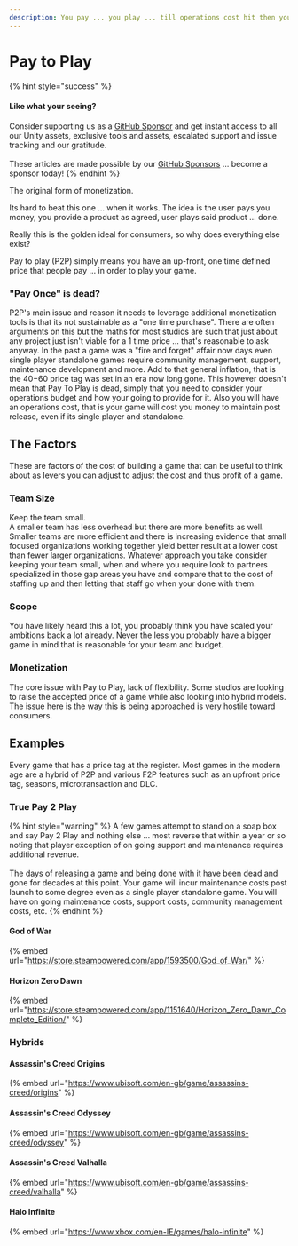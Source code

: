 ```yaml
---
description: You pay ... you play ... till operations cost hit then you pay some more
---
```


# Pay to Play

{% hint style="success" %}
#### Like what your seeing?

Consider supporting us as a [GitHub Sponsor](../../../become-a-sponsor.md) and get instant access to all our Unity assets, exclusive tools and assets, escalated support and issue tracking and our gratitude.\
\
These articles are made possible by our [GitHub Sponsors](https://github.com/sponsors/heathen-engineering) ... become a sponsor today!
{% endhint %}

The original form of monetization.

Its hard to beat this one ... when it works. The idea is the user pays you money, you provide a product as agreed, user plays said product ... done.

Really this is the golden ideal for consumers, so why does everything else exist?

Pay to play (P2P) simply means you have an up-front, one time defined price that people pay … in order to play your game.&#x20;

### "Pay Once" is dead?

P2P's main issue and reason it needs to leverage additional monetization tools is that its not sustainable as a "one time purchase". There are often arguments on this but the maths for most studios are such that just about any project just isn't viable for a 1 time price ... that's reasonable to ask anyway. In the past a game was a "fire and forget" affair now days even single player standalone games require community management, support, maintenance development and more. Add to that general inflation, that is the $40-$60 price tag was set in an era now long gone. This however doesn't mean that Pay To Play is dead, simply that you need to consider your operations budget and how your going to provide for it. Also you will have an operations cost, that is your game will cost you money to maintain post release, even if its single player and standalone.

## The Factors

These are factors of the cost of building a game that can be useful to think about as levers you can adjust to adjust the cost and thus profit of a game.

### Team Size

Keep the team small.\
A smaller team has less overhead but there are more benefits as well. Smaller teams are more efficient and there is increasing evidence that small focused organizations working together yield better result at a lower cost than fewer larger organizations. Whatever approach you take consider keeping your team small, when and where you require look to partners specialized in those gap areas you have and compare that to the cost of staffing up and then letting that staff go when your done with them.

### Scope

You have likely heard this a lot, you probably think you have scaled your ambitions back a lot already. Never the less you probably have a bigger game in mind that is reasonable for your team and budget.&#x20;

### Monetization

The core issue with Pay to Play, lack of flexibility. Some studios are looking to raise the accepted price of a game while also looking into hybrid models. The issue here is the way this is being approached is very hostile toward consumers.&#x20;

## Examples

Every game that has a price tag at the register. Most games in the modern age are a hybrid of P2P and various F2P features such as an upfront price tag, seasons, microtransaction and DLC.

### True Pay 2 Play

{% hint style="warning" %}
A few games attempt to stand on a soap box and say Pay 2 Play and nothing else ... most reverse that within a year or so noting that player exception of on going support and maintenance requires additional revenue.\
\
The days of releasing a game and being done with it have been dead and gone for decades at this point. Your game will incur maintenance costs post launch to some degree even as a single player standalone game. You will have on going maintenance costs, support costs, community management costs, etc.
{% endhint %}

#### God of War

{% embed url="https://store.steampowered.com/app/1593500/God_of_War/" %}

#### Horizon Zero Dawn

{% embed url="https://store.steampowered.com/app/1151640/Horizon_Zero_Dawn_Complete_Edition/" %}

### Hybrids

#### Assassin's Creed Origins

{% embed url="https://www.ubisoft.com/en-gb/game/assassins-creed/origins" %}

#### Assassin's Creed Odyssey

{% embed url="https://www.ubisoft.com/en-gb/game/assassins-creed/odyssey" %}

#### Assassin's Creed Valhalla

{% embed url="https://www.ubisoft.com/en-gb/game/assassins-creed/valhalla" %}

#### Halo Infinite

{% embed url="https://www.xbox.com/en-IE/games/halo-infinite" %}
